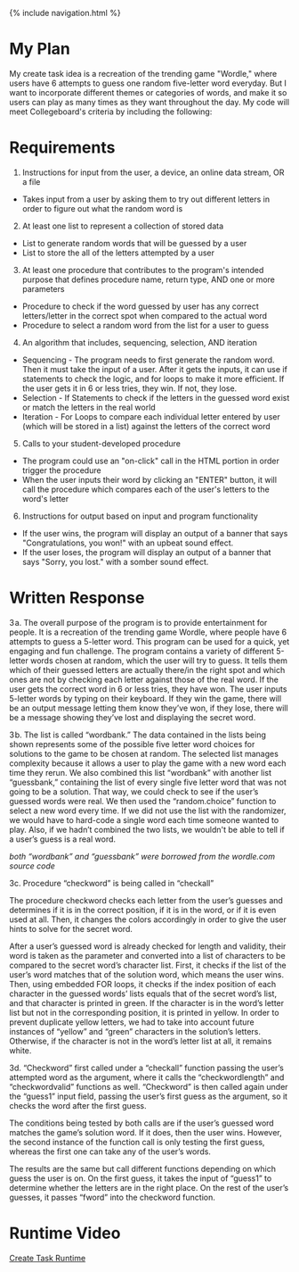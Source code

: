 {% include navigation.html %}

# My Plan
My create task idea is a recreation of the trending game "Wordle," where users have 6 attempts to guess one random five-letter word everyday. But I want to incorporate different themes or categories of words, and make it so users can play as many times as they want throughout the day. My code will meet Collegeboard's criteria by including the following:

# Requirements
1.  Instructions for input from the user, a device, an online data stream, OR a file
* Takes input from a user by asking them to try out different letters in order to figure out what the random word is
2.  At least one list to represent a collection of stored data
* List to generate random words that will be guessed by a user
* List to store the all of the letters attempted by a user
3.  At least one procedure that contributes to the program's intended purpose that defines procedure name, return type, AND one or more parameters
* Procedure to check if the word guessed by user has any correct letters/letter in the correct spot when compared to the actual word
* Procedure to  select a random word from the list for a user to guess
4.  An algorithm that includes, sequencing, selection, AND iteration
* Sequencing - The program needs to first generate the random word. Then it must take the input of a user. After it gets the inputs, it can use if statements to check the logic, and for loops to make it more efficient. If the user gets it in 6 or less tries, they win. If not, they lose.
* Selection - If Statements to check if the letters in the guessed word exist or match the letters in the real world
* Iteration -  For Loops to compare each individual letter entered by user (which will be stored in a list) against the letters of the correct word
5.  Calls to your student-developed procedure
* The program could use an "on-click" call in the HTML portion in order trigger the procedure
* When the user inputs their word by clicking an "ENTER" button, it will call the procedure which compares each of the user's letters to the word's letter
6.  Instructions for output based on input and program functionality
* If the user wins, the program will display an output of a banner that says "Congratulations, you won!" with an upbeat sound effect.
* If the user loses, the program will display an output of a banner that says "Sorry, you lost." with a somber sound effect.


# Written Response

3 a. 
The overall purpose of the program is to provide entertainment for people. It is a recreation of the trending game Wordle, where people have 6 attempts to guess a 5-letter word. This program can be used for a quick, yet engaging and fun challenge. The program contains a variety of different 5-letter words chosen at random, which the user will try to guess. It tells them which of their guessed letters are actually there/in the right spot and which ones are not by checking each letter against those of the real word. If the user gets the correct word in 6 or less tries, they have won. The user inputs 5-letter words by typing on their keyboard. If they win the game, there will be an output message letting them know they’ve won, if they lose, there will be a message showing they’ve lost and displaying the secret word.

3 b. 
The list is called “wordbank.” The data contained in the lists being shown represents some of the possible five letter word choices for solutions to the game to be chosen at random. The selected list manages complexity because it allows a user to play the game with a new word each time they rerun. We also combined this list “wordbank” with another list “guessbank,” containing the list of every single five letter word that was not going to be a solution. That way, we could check to see if the user’s guessed words were real. We then used the “random.choice” function to select a new word every time. If we did not use the list with the randomizer, we would have to hard-code a single word each time someone wanted to play. Also, if we hadn’t combined the two lists, we wouldn't be able to tell if a user’s guess is a real word.

*both “wordbank” and “guessbank” were borrowed from the wordle.com source code*

3c.
Procedure “checkword” is being called in “checkall”


The procedure checkword checks each letter from the user’s guesses and determines if it is in the correct position, if it is in the word, or if it is even used at all. Then, it changes the colors accordingly in order to give the user hints to solve for the secret word. 

After a user’s guessed word is already checked for length and validity, their word is taken as the parameter and converted into a list of characters to be compared to the secret word’s character list. First, it checks if the list of the user’s word matches that of the solution word, which means the user wins. Then, using embedded FOR loops, it checks if the index position of each character in the guessed words’ lists equals that of the secret word’s list, and that character is printed in green. If the character is in the word’s letter list but not in the corresponding position, it is printed in yellow. In order to prevent duplicate yellow letters, we had to take into account future instances of “yellow” and “green” characters in the solution’s letters. Otherwise, if the character is not in the word’s letter list at all, it remains white.



3d. “Checkword” first called under a “checkall” function passing the user’s attempted word as the argument, where it calls the “checkwordlength” and “checkwordvalid” functions as well. “Checkword” is then called again under the “guess1” input field, passing the user’s first guess as the argument, so it checks the word after the first guess.

The conditions being tested by both calls are if the user’s guessed word matches the game’s solution word. If it does, then the user wins. However, the second instance of the function call is only testing the first guess, whereas the first one can take any of the user’s words.

The results are the same but call different functions depending on which guess the user is on. On the first guess, it takes the input of “guess1” to determine whether the letters are in the right place. On the rest of the user’s guesses, it passes “fword” into the checkword function.


# Runtime Video
[Create Task Runtime](https://loom.com/share/00cc8ed35ca24ad88e7eea2264037998)
